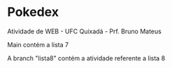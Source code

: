 # Pokedex
Atividade de WEB - UFC Quixadá - Prf. Bruno Mateus

Main contém a lista 7

A branch "lista8" contém a atividade referente a lista 8